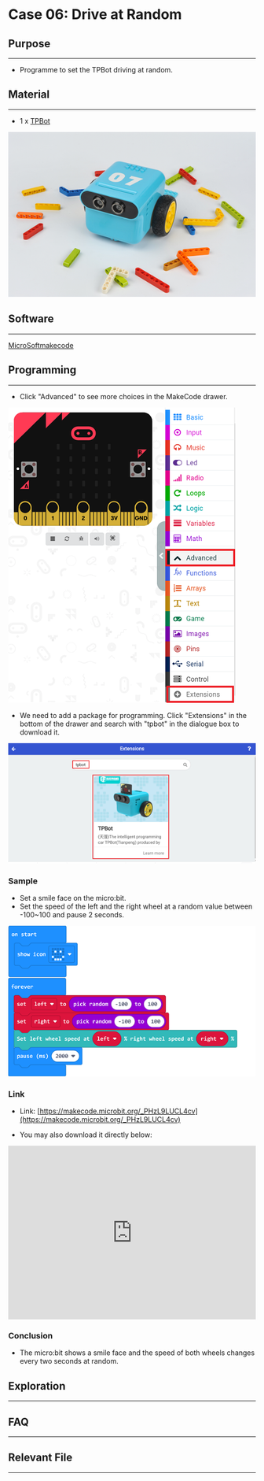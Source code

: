 # Case 06: Drive at Random

## Purpose
---
- Programme to set the TPBot driving at random. 

## Material
---

- 1 x [TPBot](https://item.taobao.com/item.htm?spm=a1z10.5-c-s.w4002-18602834185.41.68d15ccfBFHNPy&id=618758535761)



![](./images/TPBot_tianpeng_case_01_01.png)





## Software
---
[MicroSoftmakecode](https://makecode.microbit.org/#)


## Programming
---


- Click "Advanced" to see more choices in the MakeCode drawer. 

![](./images/TPBot_tianpeng_case_01_02.png)

- We need to add a package for programming. Click "Extensions" in the bottom of the drawer and search with "tpbot" in the dialogue box to download it.  

![](./images/TPBot_tianpeng_case_01_03.png)

### Sample
- Set a smile face on the micro:bit. 
- Set the speed of the left and the right wheel at a random value between -100~100 and pause 2 seconds.

![](./images/TPBot_tianpeng_case_06_04.png)

### Link
- Link: [https://makecode.microbit.org/_PHzL9LUCL4cv](https://makecode.microbit.org/_PHzL9LUCL4cv)

- You may also download it directly below:

<div style="position:relative;height:0;padding-bottom:70%;overflow:hidden;"><iframe style="position:absolute;top:0;left:0;width:100%;height:100%;" src="https://makecode.microbit.org/#pub:_PHzL9LUCL4cv" frameborder="0" sandbox="allow-popups allow-forms allow-scripts allow-same-origin"></iframe></div>  


### Conclusion

- The micro:bit shows a smile face and the speed of both wheels changes every two seconds at random.

## Exploration
---

## FAQ
---


## Relevant File
---

